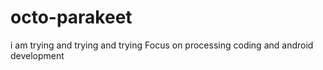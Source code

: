 # octo-parakeet
i am trying and trying and trying
Focus on processing coding and android development
